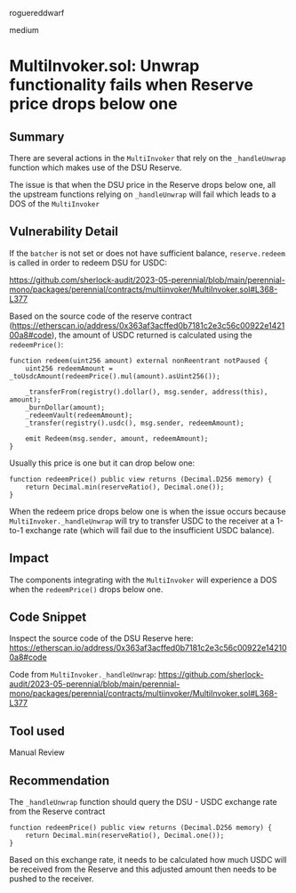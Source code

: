 roguereddwarf

medium

# MultiInvoker.sol: Unwrap functionality fails when Reserve price drops below one

## Summary
There are several actions in the `MultiInvoker` that rely on the `_handleUnwrap` function which makes use of the DSU Reserve.

The issue is that when the DSU price in the Reserve drops below one, all the upstream functions relying on `_handleUnwrap` will fail which leads to a DOS of the `MultiInvoker`

## Vulnerability Detail
If the `batcher` is not set or does not have sufficient balance, `reserve.redeem` is called in order to redeem DSU for USDC:

https://github.com/sherlock-audit/2023-05-perennial/blob/main/perennial-mono/packages/perennial/contracts/multiinvoker/MultiInvoker.sol#L368-L377

Based on the source code of the reserve contract (https://etherscan.io/address/0x363af3acffed0b7181c2e3c56c00922e142100a8#code), the amount of USDC returned is calculated using the `redeemPrice()`:

```solidity
function redeem(uint256 amount) external nonReentrant notPaused {
    uint256 redeemAmount = _toUsdcAmount(redeemPrice().mul(amount).asUint256());

    _transferFrom(registry().dollar(), msg.sender, address(this), amount);
    _burnDollar(amount);
    _redeemVault(redeemAmount);
    _transfer(registry().usdc(), msg.sender, redeemAmount);

    emit Redeem(msg.sender, amount, redeemAmount);
}
```

Usually this price is one but it can drop below one:

```solidity
function redeemPrice() public view returns (Decimal.D256 memory) {
    return Decimal.min(reserveRatio(), Decimal.one());
}
```

When the redeem price drops below one is when the issue occurs because `MultiInvoker._handleUnwrap` will try to transfer USDC to the receiver at a 1-to-1 exchange rate (which will fail due to the insufficient USDC balance).

## Impact
The components integrating with the `MultiInvoker` will experience a DOS when the `redeemPrice()` drops below one.

## Code Snippet
Inspect the source code of the DSU Reserve here: https://etherscan.io/address/0x363af3acffed0b7181c2e3c56c00922e142100a8#code

Code from `MultiInvoker._handleUnwrap`:
https://github.com/sherlock-audit/2023-05-perennial/blob/main/perennial-mono/packages/perennial/contracts/multiinvoker/MultiInvoker.sol#L368-L377

## Tool used
Manual Review

## Recommendation
The `_handleUnwrap` function should query the DSU - USDC exchange rate from the Reserve contract

```solidity
function redeemPrice() public view returns (Decimal.D256 memory) {
    return Decimal.min(reserveRatio(), Decimal.one());
}
```

Based on this exchange rate, it needs to be calculated how much USDC will be received from the Reserve and this adjusted amount then needs to be pushed to the receiver.